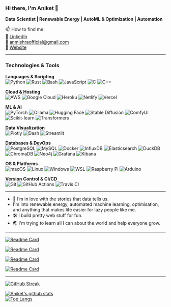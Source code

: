 ### Hi there, I'm Aniket 👋

<!--
**Aniket-Mishra/Aniket-Mishra** is a ✨ _special_ ✨ repository because its `README.md` (this file) appears on your GitHub profile.

Here are some ideas to get you started:
-->

**Data Scientist | Renewable Energy | AutoML & Optimization | Automation**

📫 How to find me:  
:office: [LinkedIn](https://www.linkedin.com/in/aniket97/)  
:email: anmishraofficial@gmail.com  
:link: [Website](https://aniket-mishra.github.io)

---

### Technologies & Tools  

**Languages & Scripting**  
![Python](https://img.shields.io/badge/Python-3776AB?logo=python&logoColor=white) ![Rust](https://img.shields.io/badge/Rust-B7410E?logo=rust&logoColor=121212) ![Bash](https://img.shields.io/badge/Bash-fafafa?logo=gnu-bash&logoColor=blue) ![JavaScript](https://img.shields.io/badge/JavaScript-F7DF1E?logo=javascript&logoColor=black) ![C](https://img.shields.io/badge/C-A8B9CC?logo=c&logoColor=white) ![C++](https://img.shields.io/badge/C++-00599C?logo=cplusplus&logoColor=white)


**Cloud & Hosting**  
![AWS](https://img.shields.io/badge/AWS-232F3E?logo=amazon-aws&logoColor=white) ![Google Cloud](https://img.shields.io/badge/Google_Cloud-4285F4?logo=google-cloud&logoColor=white) ![Heroku](https://img.shields.io/badge/Heroku-430098?logo=heroku&logoColor=white) ![Netlify](https://img.shields.io/badge/Netlify-00C7B7?logo=netlify&logoColor=white) ![Vercel](https://img.shields.io/badge/Vercel-000000?logo=vercel&logoColor=white)


**ML & AI**  
![PyTorch](https://img.shields.io/badge/PyTorch-EE4C2C?logo=pytorch&logoColor=white)  ![Ollama](https://img.shields.io/badge/Ollama-424242?logo=ollama&logoColor=white)  ![Hugging Face](https://img.shields.io/badge/Hugging%20Face-FFCC00?logo=huggingface&logoColor=black) ![Stable Diffusion](https://img.shields.io/badge/Stable-Diffusion-A381FF?style=flat&logo=pytorch&logoColor=9D38FF) ![ComfyUI](https://img.shields.io/badge/ComfyUI-Blue?logo=<url-from-lobehub>)  ![Scikit-learn](https://img.shields.io/badge/Scikit--learn-F7931E?logo=scikit-learn&logoColor=white)  ![Transformers](https://img.shields.io/badge/Transformers-FFD21E?logo=huggingface&logoColor=black)

**Data Visualization**  
![Plotly](https://img.shields.io/badge/Plotly-3F4F75?logo=plotly&logoColor=white) ![Dash](https://img.shields.io/badge/Dash-008DE4?logo=dash&logoColor=white) ![Streamlit](https://img.shields.io/badge/Streamlit-FF4B4B?logo=streamlit&logoColor=white)  

**Databases & DevOps**  
![PostgreSQL](https://img.shields.io/badge/PostgreSQL-336791?logo=postgresql&logoColor=white) ![MySQL](https://img.shields.io/badge/MySQL-4479A1?logo=mysql&logoColor=white) ![Docker](https://img.shields.io/badge/Docker-2496ED?logo=docker&logoColor=white) ![InfluxDB](https://img.shields.io/badge/InfluxDB-22ADF6?logo=influxdb&logoColor=white) ![Elasticsearch](https://img.shields.io/badge/Elasticsearch-005571?logo=elasticsearch&logoColor=white) ![DuckDB](https://img.shields.io/badge/DuckDB-FFF000?logo=duckdb&logoColor=black) ![ChromaDB](https://img.shields.io/badge/ChromaDB-000000?logo=chroma&logoColor=white) ![Neo4j](https://img.shields.io/badge/Neo4j-4581C3?logo=neo4j&logoColor=white) ![Grafana](https://img.shields.io/badge/Grafana-F46800?logo=grafana&logoColor=white) ![Kibana](https://img.shields.io/badge/Kibana-005571?logo=kibana&logoColor=white)
 
**OS & Platforms**  
![macOS](https://img.shields.io/badge/macOS-000000?logo=apple&logoColor=white) ![Linux](https://img.shields.io/badge/Linux-FCC624?logo=linux&logoColor=black) ![Windows](https://img.shields.io/badge/Windows-0078D6?logo=windows&logoColor=white) ![WSL](https://img.shields.io/badge/WSL-0A97F5?logo=linux&logoColor=white) ![Raspberry Pi](https://img.shields.io/badge/Raspberry%20Pi-A22846?logo=raspberry-pi&logoColor=white) ![Arduino](https://img.shields.io/badge/Arduino-00979D?logo=arduino&logoColor=white)



**Version Control & CI/CD**  
![Git](https://img.shields.io/badge/Git-F05032?logo=git&logoColor=white) ![GitHub Actions](https://img.shields.io/badge/GitHub_Actions-2088FF?logo=github-actions&logoColor=white) ![Travis CI](https://img.shields.io/badge/Travis%20CI-3EAAAF?logo=travis-ci&logoColor=white)

---

- 🌱 I’m in love with the stories that data tells us.
- I'm into renewable energy, automated machine learning, optimisation, and anything that makes life easier for lazy people like me. 
- :hammer_and_wrench: I build pretty web stuff for fun.
- :earth_asia: I'm trying to learn all I can about the world and help everyone grow.

---

[![Readme Card](https://github-readme-stats-brown-six-23.vercel.app/api/pin/?username=Aniket-Mishra&card_width=325&theme=radical&show_owner=true&repo=dotfiles)](https://github.com/Aniket-Mishra/dotfiles)  

[![Readme Card](https://github-readme-stats-brown-six-23.vercel.app/api/pin/?username=Aniket-Mishra&card_width=325&theme=radical&show_owner=true&repo=Scripts)](https://github.com/Aniket-Mishra/Scripts)

[![Readme Card](https://github-readme-stats-brown-six-23.vercel.app/api/pin/?username=Aniket-Mishra&card_width=325&theme=radical&show_owner=true&repo=statistical-model-implementer)](https://github.com/Aniket-Mishra/statistical-model-implementer)

[![Readme Card](https://github-readme-stats-brown-six-23.vercel.app/api/pin/?username=Aniket-Mishra&card_width=325&theme=radical&show_owner=true&repo=Statistics_with_Python_Specialization)](https://github.com/Aniket-Mishra/Statistics_with_Python_Specialization)

---

[![GitHub Streak](https://github-readme-streak-stats-beta-indol-59.vercel.app?user=Aniket-Mishra&theme=radical&hide_border=false&date_format=M%20j%5B%2C%20Y%5D)](https://git.io/streak-stats)

[![Aniket's github stats](https://github-readme-stats-brown-six-23.vercel.app/api?username=Aniket-Mishra&count_private=true&include_all_commits=false&show_icons=true&theme=radical&hide_rank=false&v=3)](https://github.com/anuraghazra/github-readme-stats)  
[![Top Langs](https://github-readme-stats-brown-six-23.vercel.app/api/top-langs/?username=Aniket-Mishra&theme=radical&langs_count=5&hide=Jupyter%20Notebook,HTML,CSS,PHP,Hack&exclude_repo=ubertech19,dotndash,ParallaxWebsite,Moonbow&v=3)](https://github.com/anuraghazra/github-readme-stats)
